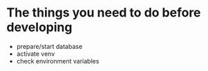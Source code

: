 # The things you need to do before developing

- prepare/start database
- activate venv
- check environment variables